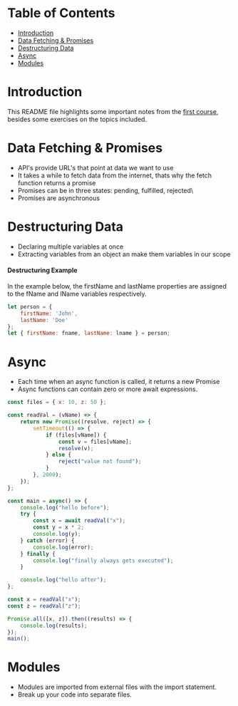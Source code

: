 **Table of Contents**
=====================
* [Introduction](#Introduction)
* [Data Fetching & Promises](#Data-Fetching-&-Promises)
* [Destructuring Data](#Destructuring-Data)
* [Async](#Async)
* [Modules](#Modules)


# Introduction
This README file highlights some important notes from the [first course](https://frontendmasters.com/courses/javascript-first-steps/), besides some exercises on the topics included.

# Data Fetching & Promises
- API's provide URL's that point at data we want to use
- It takes a while to fetch data from the internet, thats why the fetch function returns a promise
- Promises can be in three states: pending, fulfilled, rejected\
- Promises are asynchronous

# Destructuring Data
- Declaring multiple variables at once
- Extracting variables from an object an make them variables in our scope
#### Destructuring Example
In the example below, the firstName and lastName properties are assigned to the fName and lName variables respectively.
```javascript
let person = {
    firstName: 'John',
    lastName: 'Doe'
};
let { firstName: fname, lastName: lname } = person;
```

# Async
- Each time when an async function is called, it returns a new Promise
- Async functions can contain zero or more await expressions.

```javascript
const files = { x: 10, z: 50 };

const readVal = (vName) => {
    return new Promise((resolve, reject) => {
        setTimeout(() => {
            if (files[vName]) {
                const v = files[vName];
                resolve(v);
            } else {
                reject("value not found");
            }
        }, 2000);
    });
};

const main = async() => {
    console.log("hello before");
    try {
        const x = await readVal("x");
        const y = x * 2;
        console.log(y);
    } catch (error) {
        console.log(error);
    } finally {
        console.log("finally always gets executed");
    }

    console.log("hello after");
};

const x = readVal("x");
const z = readVal("z");

Promise.all([x, z]).then((results) => {
    console.log(results);
});
main();
```

# Modules
- Modules are imported from external files with the import statement.
- Break up your code into separate files.
